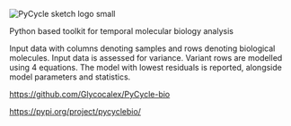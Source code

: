 ![PyCycle sketch logo small](https://github.com/user-attachments/assets/7f7156a6-0cab-45f7-bcdc-6f4d13f106df)

Python based toolkit for temporal molecular biology analysis

Input data with columns denoting samples and rows denoting biological molecules.
Input data is assessed for variance.
Variant rows are modelled using 4 equations. The model with lowest residuals is reported, alongside model parameters and statistics.

https://github.com/Glycocalex/PyCycle-bio

https://pypi.org/project/pycyclebio/

